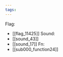 ```yaml
---
tags:
---
```

Flag:
- [[flag_11425]]
Sound:
- [[sound_43]]
- [[sound_17]]
Fn:
- [[sub000_function24]]
